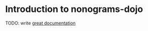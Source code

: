 # Introduction to nonograms-dojo

TODO: write [great documentation](http://jacobian.org/writing/what-to-write/)
